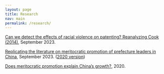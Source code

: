 ```yaml
---
layout: page
title: Research
nav: main
permalink: /research/
---
```


[Can we detect the effects of racial violence on patenting? Reanalyzing Cook (2014)](https://michaelwiebe.com/assets/cook_reanalysis.pdf), September 2023.

[Replicating the literature on meritocratic promotion of prefecture leaders in China](https://michaelwiebe.com/assets/promotion.pdf), September 2023.
([2020 version](https://michaelwiebe.com/assets/ch2.pdf))
<!-- ["Replicating the literature on meritocratic promotion in China"]-->

[Does meritocratic promotion explain China’s growth?](https://michaelwiebe.com/assets/ch1.pdf), 2020.
